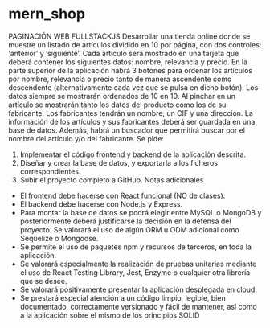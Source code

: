 # mern_shop

PAGINACIÓN WEB FULLSTACKJS
Desarrollar una tienda online donde se muestre un listado de artículos dividido en 10 por
página, con dos controles: ‘anterior’ y ‘siguiente’.
Cada artículo será mostrado en una tarjeta que deberá contener los siguientes datos:
nombre, relevancia y precio.
En la parte superior de la aplicación habrá 3 botones para ordenar los artículos por nombre,
relevancia o precio tanto de manera ascendente como descendente (alternativamente cada
vez que se pulsa en dicho botón). Los datos siempre se mostrarán ordenados de 10 en 10.
Al pinchar en un artículo se mostrarán tanto los datos del producto como los de su
fabricante. Los fabricantes tendrán un nombre, un CIF y una dirección.
La información de los artículos y sus fabricantes deberá ser guardada en una base de
datos.
Además, habrá un buscador que permitirá buscar por el nombre del artículo y/o del
fabricante.
Se pide:
1. Implementar el código frontend y backend de la aplicación descrita.
2. Diseñar y crear la base de datos, y exportarla a los ficheros correspondientes.
3. Subir el proyecto completo a GitHub.
Notas adicionales
- El frontend debe hacerse con React funcional (NO de clases).
- El backend debe hacerse con Node.js y Express.
- Para montar la base de datos se podrá elegir entre MySQL o MongoDB y
posteriormente deberá justificarse la decisión en la defensa del proyecto. Se
valorará el uso de algún ORM u ODM adicional como Sequelize o Mongoose.
- Se permite el uso de paquetes npm y recursos de terceros, en toda la aplicación.
- Se valorará especialmente la realización de pruebas unitarias mediante el uso de
React Testing Library, Jest, Enzyme o cualquier otra librería que se desee.
- Se valorará positivamente presentar la aplicación desplegada en cloud.
- Se prestará especial atención a un código limpio, legible, bien documentado,
correctamente versionado y fácil de mantener, así como a la aplicación sobre el
mismo de los principios SOLID
